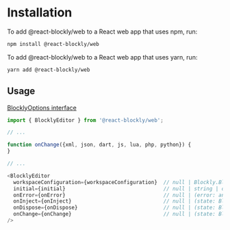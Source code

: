 # Installation

To add @react-blockly/web to a React web app that uses npm, run:

```sh
npm install @react-blockly/web
```

To add @react-blockly/web to a React web app that uses yarn, run:

```sh
yarn add @react-blockly/web
```

## Usage

[BlocklyOptions interface](https://developers.google.com/blockly/reference/js/blockly.blocklyoptions_interface)

```js
import { BlocklyEditor } from '@react-blockly/web';

// ...

function onChange({xml, json, dart, js, lua, php, python}) {
}

// ...

<BlocklyEditor
  workspaceConfiguration={workspaceConfiguration}  // null | Blockly.BlocklyOptions;
  initial={initial}                                // null | string | object;
  onError={onError}                                // null | (error: any) => void;
  onInject={onInject}                              // null | (state: BlocklyCbStateType) => void;
  onDispose={onDispose}                            // null | (state: BlocklyCbStateType) => void;
  onChange={onChange}                              // null | (state: BlocklyCbStateType) => void;
/>
```
